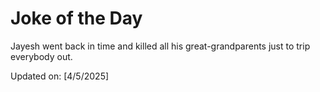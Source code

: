 # Joke of the Day

<!-- #joke -->
Jayesh went back in time and killed all his great-grandparents just to trip everybody out.

Updated on: [4/5/2025]
<!-- #jokeEnd -->